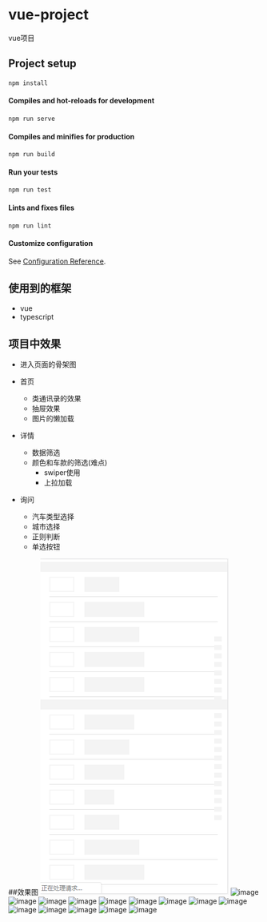﻿# vue-project

vue项目

## Project setup
```
npm install
```

#### Compiles and hot-reloads for development
```
npm run serve
```

#### Compiles and minifies for production
```
npm run build
```

#### Run your tests
```
npm run test
```

#### Lints and fixes files
```
npm run lint
```

#### Customize configuration
See [Configuration Reference](https://cli.vuejs.org/config/).



## 使用到的框架

- vue
- typescript

## 项目中效果
- 进入页面的骨架图

- 首页
    - 类通讯录的效果
    - 抽屉效果
    - 图片的懒加载
- 详情
    - 数据筛选
    - 颜色和车款的筛选(难点)
        - swiper使用
        - 上拉加载
- 询问
    - 汽车类型选择
    - 城市选择
    - 正则判断
    - 单选按钮

##效果图
![image](/carQuote/public/img/gu.png) ![image](/public/img/home.png) ![image](/public/img/home2.png) ![image](/public/img/detail.png) ![image](/public/img/img.png) ![image](/public/img/chooseColor.png) ![image](/public/img/chooseCar.png) ![image](/public/img/choose1.png) ![image](/public/img/swiper.png) ![image](/public/img/question.png) ![image](/public/img/type.png) ![image](/public/img/city.png)
![image](/public/img/dialog1.png) ![image](/public/img/success.png) ![image](/public/img/soft.png)
